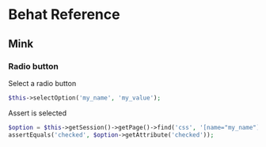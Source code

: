 Behat Reference
===============


## Mink

### Radio button

Select a radio button

```php
$this->selectOption('my_name', 'my_value');
```

Assert is selected

```php
$option = $this->getSession()->getPage()->find('css', '[name="my_name"][value="my_value"]');
assertEquals('checked', $option->getAttribute('checked'));
```
